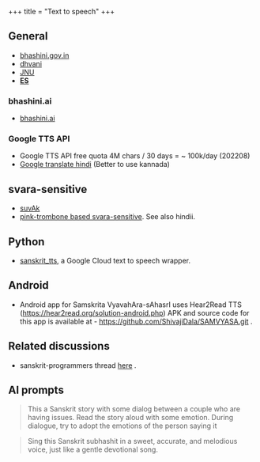 +++
title = "Text to speech"
+++

## General
- [bhashini.gov.in](https://bhashini.gov.in/en)
- [dhvani](http://dhvani.sourceforge.net/)
- [JNU](https://groups.google.com/forum/#!topic/sanskrit-programmers/q88i732oruU)
- [**ES**](http://sourceforge.net/projects/espeak/?source=typ_redirect)

### bhashini.ai
- [bhashini.ai](https://tts.bhashini.ai/demo/)


### Google TTS API
- Google TTS API free quota 4M chars / 30 days = ~ 100k/day (202208)
- [Google translate hindi](http://translate.google.com/#hi/en/) (Better to use kannada)

## svara-sensitive
- [suvAk](https://github.com/031323/suvak)
- [pink-trombone based svara-sensitive](
  https://github.com/031323/vackm). See also hindii.

## Python
- [sanskrit_tts](https://github.com/avinashvarna/sanskrit_tts), a Google Cloud text to speech wrapper.

## Android 
- Android app for Samskrita VyavahAra-sAhasrI uses Hear2Read TTS (https://hear2read.org/solution-android.php) APK and source code for this app is available at - https://github.com/ShivajiDala/SAMVYASA.git .

## Related discussions
- sanskrit-programmers thread [here](https://groups.google.com/d/msgid/sanskrit-programmers/CANREUj0TzDU6eQHHUE76a3h5ARE9S6tp-1mFBHSQiJbZD8%2B3Eg%40mail.gmail.com?utm_medium=email&utm_source=footer) .

## AI prompts
> This a Sanskrit story with some dialog between a couple who are having issues. Read the story aloud with some emotion. During dialogue, try to adopt the emotions of the person saying it

> Sing this Sanskrit subhashit in a sweet, accurate, and melodious voice, just like a gentle devotional song.

